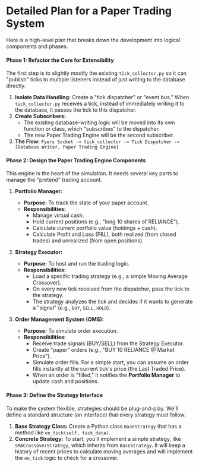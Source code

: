 # Detailed Plan for a Paper Trading System

Here is a high-level plan that breaks down the development into logical components and phases.

#### **Phase 1: Refactor the Core for Extensibility**

The first step is to slightly modify the existing `tick_collector.py` so it can "publish" ticks to multiple listeners instead of just writing to the database directly.

1.  **Isolate Data Handling:** Create a "tick dispatcher" or "event bus." When `tick_collector.py` receives a tick, instead of immediately writing it to the database, it passes the tick to this dispatcher.
2.  **Create Subscribers:**
    *   The existing database-writing logic will be moved into its own function or class, which "subscribes" to the dispatcher.
    *   The new Paper Trading Engine will be the second subscriber.
3.  **The Flow:**
    `Fyers Socket -> tick_collector -> Tick Dispatcher -> [Database Writer, Paper Trading Engine]`

#### **Phase 2: Design the Paper Trading Engine Components**

This engine is the heart of the simulation. It needs several key parts to manage the "pretend" trading account.

1.  **Portfolio Manager:**
    *   **Purpose:** To track the state of your paper account.
    *   **Responsibilities:**
        *   Manage virtual cash.
        *   Hold current positions (e.g., "long 10 shares of RELIANCE").
        *   Calculate current portfolio value (holdings + cash).
        *   Calculate Profit and Loss (P&L), both realized (from closed trades) and unrealized (from open positions).

2.  **Strategy Executor:**
    *   **Purpose:** To host and run the trading logic.
    *   **Responsibilities:**
        *   Load a specific trading strategy (e.g., a simple Moving Average Crossover).
        *   On every new tick received from the dispatcher, pass the tick to the strategy.
        *   The strategy analyzes the tick and decides if it wants to generate a "signal" (e.g., `BUY`, `SELL`, `HOLD`).

3.  **Order Management System (OMS):**
    *   **Purpose:** To simulate order execution.
    *   **Responsibilities:**
        *   Receive trade signals (BUY/SELL) from the Strategy Executor.
        *   Create "paper" orders (e.g., "BUY 10 RELIANCE @ Market Price").
        *   Simulate order fills. For a simple start, you can assume an order fills instantly at the current tick's price (the Last Traded Price).
        *   When an order is "filled," it notifies the **Portfolio Manager** to update cash and positions.

#### **Phase 3: Define the Strategy Interface**

To make the system flexible, strategies should be plug-and-play. We'll define a standard structure (an interface) that every strategy must follow.

1.  **Base Strategy Class:** Create a Python class `BaseStrategy` that has a method like `on_tick(self, tick_data)`.
2.  **Concrete Strategy:** To start, you'll implement a simple strategy, like `SMACrossoverStrategy`, which inherits from `BaseStrategy`. It will keep a history of recent prices to calculate moving averages and will implement the `on_tick` logic to check for a crossover.
